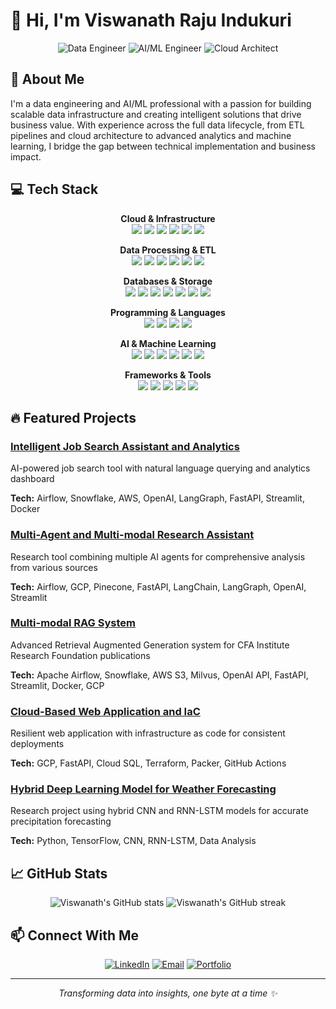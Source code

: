# 👋 Hi, I'm Viswanath Raju Indukuri

<div align="center">
  <img src="https://img.shields.io/badge/Data_Engineer-007396?style=for-the-badge&logo=databricks&logoColor=white" alt="Data Engineer"/>
  <img src="https://img.shields.io/badge/AI/ML_Engineer-FF6F00?style=for-the-badge&logo=tensorflow&logoColor=white" alt="AI/ML Engineer"/>
  <img src="https://img.shields.io/badge/Cloud_Architect-232F3E?style=for-the-badge&logo=amazon-aws&logoColor=white" alt="Cloud Architect"/>
</div>

## 🚀 About Me

I'm a data engineering and AI/ML professional with a passion for building scalable data infrastructure and creating intelligent solutions that drive business value. With experience across the full data lifecycle, from ETL pipelines and cloud architecture to advanced analytics and machine learning, I bridge the gap between technical implementation and business impact.

## 💻 Tech Stack

<div align="center">

**Cloud & Infrastructure**  
<img src="https://img.shields.io/badge/AWS-232F3E?style=flat-square&logo=amazon-aws&logoColor=white" />
<img src="https://img.shields.io/badge/GCP-4285F4?style=flat-square&logo=google-cloud&logoColor=white" />
<img src="https://img.shields.io/badge/Azure-0089D6?style=flat-square&logo=microsoft-azure&logoColor=white" />
<img src="https://img.shields.io/badge/Docker-2496ED?style=flat-square&logo=docker&logoColor=white" />
<img src="https://img.shields.io/badge/Terraform-7B42BC?style=flat-square&logo=terraform&logoColor=white" />
<img src="https://img.shields.io/badge/GitHub_Actions-2088FF?style=flat-square&logo=github-actions&logoColor=white" />

**Data Processing & ETL**  
<img src="https://img.shields.io/badge/Apache_Spark-E25A1C?style=flat-square&logo=apache-spark&logoColor=white" />
<img src="https://img.shields.io/badge/Apache_Airflow-017CEE?style=flat-square&logo=apache-airflow&logoColor=white" />
<img src="https://img.shields.io/badge/Apache_Kafka-231F20?style=flat-square&logo=apache-kafka&logoColor=white" />
<img src="https://img.shields.io/badge/AWS_Glue-FF9900?style=flat-square&logo=amazon-aws&logoColor=white" />
<img src="https://img.shields.io/badge/Databricks-FF3621?style=flat-square&logo=databricks&logoColor=white" />
<img src="https://img.shields.io/badge/dbt-FF694B?style=flat-square&logo=dbt&logoColor=white" />

**Databases & Storage**  
<img src="https://img.shields.io/badge/MySQL-4479A1?style=flat-square&logo=mysql&logoColor=white" />
<img src="https://img.shields.io/badge/PostgreSQL-336791?style=flat-square&logo=postgresql&logoColor=white" />
<img src="https://img.shields.io/badge/AWS_Redshift-FF9900?style=flat-square&logo=amazon-aws&logoColor=white" />
<img src="https://img.shields.io/badge/BigQuery-4285F4?style=flat-square&logo=google-cloud&logoColor=white" />
<img src="https://img.shields.io/badge/MongoDB-47A248?style=flat-square&logo=mongodb&logoColor=white" />
<img src="https://img.shields.io/badge/Snowflake-29B5E8?style=flat-square&logo=snowflake&logoColor=white" />
<img src="https://img.shields.io/badge/Vector_DBs-000000?style=flat-square&logo=pinecone&logoColor=white" />

**Programming & Languages**  
<img src="https://img.shields.io/badge/Python-3776AB?style=flat-square&logo=python&logoColor=white" />
<img src="https://img.shields.io/badge/SQL-4479A1?style=flat-square&logo=mysql&logoColor=white" />
<img src="https://img.shields.io/badge/Java-007396?style=flat-square&logo=java&logoColor=white" />
<img src="https://img.shields.io/badge/Shell-4EAA25?style=flat-square&logo=gnu-bash&logoColor=white" />

**AI & Machine Learning**  
<img src="https://img.shields.io/badge/Scikit_Learn-F7931E?style=flat-square&logo=scikit-learn&logoColor=white" />
<img src="https://img.shields.io/badge/PyTorch-EE4C2C?style=flat-square&logo=pytorch&logoColor=white" />
<img src="https://img.shields.io/badge/TensorFlow-FF6F00?style=flat-square&logo=tensorflow&logoColor=white" />
<img src="https://img.shields.io/badge/OpenAI-412991?style=flat-square&logo=openai&logoColor=white" />
<img src="https://img.shields.io/badge/LangChain-65C6B1?style=flat-square" />
<img src="https://img.shields.io/badge/LangGraph-00ADD8?style=flat-square" />

**Frameworks & Tools**  
<img src="https://img.shields.io/badge/FastAPI-009688?style=flat-square&logo=fastapi&logoColor=white" />
<img src="https://img.shields.io/badge/Streamlit-FF4B4B?style=flat-square&logo=streamlit&logoColor=white" />
<img src="https://img.shields.io/badge/Tableau-E97627?style=flat-square&logo=tableau&logoColor=white" />
<img src="https://img.shields.io/badge/Jupyter-F37626?style=flat-square&logo=jupyter&logoColor=white" />
<img src="https://img.shields.io/badge/Power_BI-F2C811?style=flat-square&logo=power-bi&logoColor=black" />
</div>

## 🔥 Featured Projects

### [Intelligent Job Search Assistant and Analytics](https://github.com/ViswanathRajuIndukuri/Intelligent-Job-Search-Assistant)
AI-powered job search tool with natural language querying and analytics dashboard

**Tech:** Airflow, Snowflake, AWS, OpenAI, LangGraph, FastAPI, Streamlit, Docker

### [Multi-Agent and Multi-modal Research Assistant](https://github.com/ViswanathRajuIndukuri/Intelligent-Research-Assistant)
Research tool combining multiple AI agents for comprehensive analysis from various sources

**Tech:** Airflow, GCP, Pinecone, FastAPI, LangChain, LangGraph, OpenAI, Streamlit

### [Multi-modal RAG System](https://github.com/ViswanathRajuIndukuri/Multi-modal-Retrieval-Augmented-Generation)
Advanced Retrieval Augmented Generation system for CFA Institute Research Foundation publications

**Tech:** Apache Airflow, Snowflake, AWS S3, Milvus, OpenAI API, FastAPI, Streamlit, Docker, GCP

### [Cloud-Based Web Application and IaC](https://github.com/cloud-org-gcp/tf-gcp-infra)
Resilient web application with infrastructure as code for consistent deployments

**Tech:** GCP, FastAPI, Cloud SQL, Terraform, Packer, GitHub Actions

### [Hybrid Deep Learning Model for Weather Forecasting](https://github.com/ViswanathRajuIndukuri/HYBRID-CNN-RNN-LSTM-Deep-Learning-Model)
Research project using hybrid CNN and RNN-LSTM models for accurate precipitation forecasting

**Tech:** Python, TensorFlow, CNN, RNN-LSTM, Data Analysis

## 📈 GitHub Stats

<div align="center">
  <img src="https://github-readme-stats.vercel.app/api?username=ViswanathRajuIndukuri&show_icons=true&theme=tokyonight" alt="Viswanath's GitHub stats" />
  <img src="https://github-readme-streak-stats.herokuapp.com/?user=ViswanathRajuIndukuri&theme=tokyonight" alt="Viswanath's GitHub streak" />
</div>

## 📫 Connect With Me

<div align="center">
  <a href="https://www.linkedin.com/in/viswanath-raju-indukuri/"><img src="https://img.shields.io/badge/LinkedIn-0077B5?style=for-the-badge&logo=linkedin&logoColor=white" alt="LinkedIn" /></a>
  <a href="mailto:indukuri.v@northeastern.edu"><img src="https://img.shields.io/badge/Email-D14836?style=for-the-badge&logo=gmail&logoColor=white" alt="Email" /></a>
  <a href="https://viswanathraju.com"><img src="https://img.shields.io/badge/Portfolio-000000?style=for-the-badge&logo=About.me&logoColor=white" alt="Portfolio" /></a>
</div>

---

<div align="center">
  <i>Transforming data into insights, one byte at a time ✨</i>
</div>
